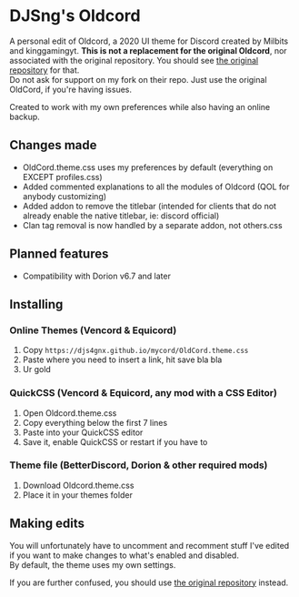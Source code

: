 # DJSng's Oldcord
A personal edit of Oldcord, a 2020 UI theme for Discord created by Milbits and kinggamingyt.
**This is not a replacement for the original Oldcord**, nor associated with the original repository. You should see [the original repository](https://github.com/milbits/oldcord) for that.  
Do not ask for support on my fork on their repo. Just use the original OldCord, if you're having issues.  

Created to work with my own preferences while also having an online backup.

## Changes made
- OldCord.theme.css uses my preferences by default (everything on EXCEPT profiles.css)  
- Added commented explanations to all the modules of Oldcord (QOL for anybody customizing)  
- Added addon to remove the titlebar (intended for clients that do not already enable the native titlebar, ie: discord official)   
- Clan tag removal is now handled by a separate addon, not others.css  

## Planned features
- Compatibility with Dorion v6.7 and later

## Installing
### Online Themes (Vencord & Equicord)
1. Copy `https://djs4gnx.github.io/mycord/OldCord.theme.css`
2. Paste where you need to insert a link, hit save bla bla
3. Ur gold

### QuickCSS (Vencord & Equicord, any mod with a CSS Editor)
1. Open Oldcord.theme.css
2. Copy everything below the first 7 lines
3. Paste into your QuickCSS editor
4. Save it, enable QuickCSS or restart if you have to  

### Theme file (BetterDiscord, Dorion & other required mods)
1. Download Oldcord.theme.css
2. Place it in your themes folder

## Making edits
You will unfortunately have to uncomment and recomment stuff I've edited if you want to make changes to what's enabled and disabled.   
By default, the theme uses my own settings.

If you are further confused, you should use [the original repository](https://github.com/milbits/oldcord) instead.
